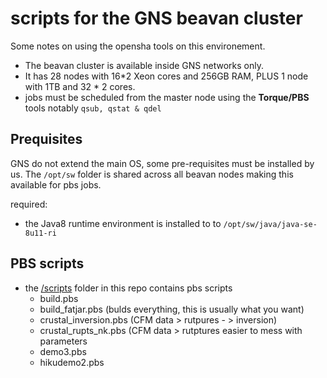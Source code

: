 # scripts for the GNS beavan cluster

Some notes on using the opensha tools on this environement.

 - The beavan cluster is available inside GNS networks only.
 - It has 28 nodes with 16*2 Xeon cores and 256GB RAM, PLUS 1 node with 1TB and 32 * 2 cores.
 - jobs must be scheduled from the master node using the **Torque/PBS** tools notably `qsub, qstat & qdel`
 
 ## Prequisites 
 
 GNS do not extend the main OS, some pre-requisites must be installed by us. The `/opt/sw` folder is shared
 across all beavan nodes making this available for pbs jobs.
 
 required:
  
  - the Java8 runtime environment is installed to to `/opt/sw/java/java-se-8u11-ri`
  
## PBS scripts
  
 - the [/scripts](https://github.com/GNS-Science/nshm-nz-opensha/scripts) folder in this repo contains pbs scripts
     - build.pbs
     - build_fatjar.pbs (bulds everything, this is usually what you want)
     - crustal_inversion.pbs (CFM data > rutpures - > inversion)
     - crustal_rupts_nk.pbs  (CFM data > rutptures easier to mess with parameters
     - demo3.pbs
     - hikudemo2.pbs

